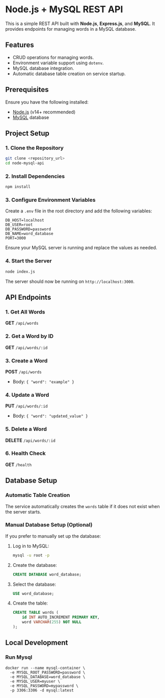 # Node.js + MySQL REST API

This is a simple REST API built with **Node.js**, **Express.js**, and **MySQL**. It provides endpoints for managing words in a MySQL database.

## Features

- CRUD operations for managing words.
- Environment variable support using `dotenv`.
- MySQL database integration.
- Automatic database table creation on service startup.

## Prerequisites

Ensure you have the following installed:

- [Node.js](https://nodejs.org/) (v14+ recommended)
- [MySQL](https://www.mysql.com/) database

## Project Setup

### 1. Clone the Repository

```sh
git clone <repository_url>
cd node-mysql-api
```

### 2. Install Dependencies

```sh
npm install
```

### 3. Configure Environment Variables

Create a `.env` file in the root directory and add the following variables:

```env
DB_HOST=localhost
DB_USER=root
DB_PASSWORD=password
DB_NAME=word_database
PORT=3000
```

Ensure your MySQL server is running and replace the values as needed.

### 4. Start the Server

```sh
node index.js
```

The server should now be running on `http://localhost:3000`.

## API Endpoints

### 1. Get All Words

**GET** `/api/words`

### 2. Get a Word by ID

**GET** `/api/words/:id`

### 3. Create a Word

**POST** `/api/words`

- Body: `{ "word": "example" }`

### 4. Update a Word

**PUT** `/api/words/:id`

- Body: `{ "word": "updated_value" }`

### 5. Delete a Word

**DELETE** `/api/words/:id`

### 6. Health Check

**GET** `/health`

## Database Setup

### Automatic Table Creation
The service automatically creates the `words` table if it does not exist when the server starts.

### Manual Database Setup (Optional)
If you prefer to manually set up the database:

1. Log in to MySQL:
   ```sh
   mysql -u root -p
   ```
2. Create the database:
   ```sql
   CREATE DATABASE word_database;
   ```
3. Select the database:
   ```sql
   USE word_database;
   ```
4. Create the table:
   ```sql
   CREATE TABLE words (
       id INT AUTO_INCREMENT PRIMARY KEY,
       word VARCHAR(255) NOT NULL
   );
   ```

## Local Development

### Run Mysql

```
docker run --name mysql-container \
  -e MYSQL_ROOT_PASSWORD=password \
  -e MYSQL_DATABASE=word_database \
  -e MYSQL_USER=myuser \
  -e MYSQL_PASSWORD=mypassword \
  -p 3306:3306 -d mysql:latest
```